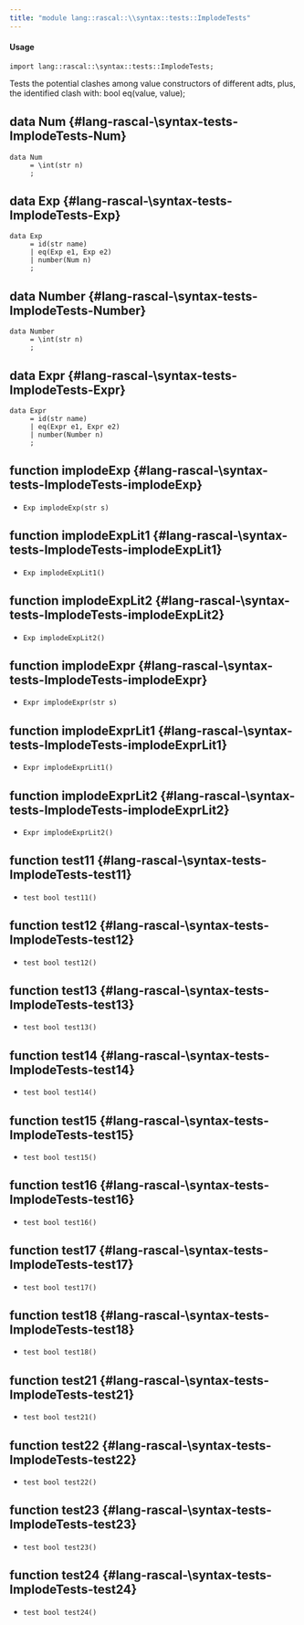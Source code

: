 ```yaml
---
title: "module lang::rascal::\\syntax::tests::ImplodeTests"
---
```


#### Usage

`import lang::rascal::\syntax::tests::ImplodeTests;`

Tests the potential clashes among value constructors of different adts, plus, the identified clash with: bool eq(value, value);


## data Num {#lang-rascal-\syntax-tests-ImplodeTests-Num}

```rascal
data Num  
     = \int(str n)
     ;
```

## data Exp {#lang-rascal-\syntax-tests-ImplodeTests-Exp}

```rascal
data Exp  
     = id(str name)
     | eq(Exp e1, Exp e2)
     | number(Num n)
     ;
```

## data Number {#lang-rascal-\syntax-tests-ImplodeTests-Number}

```rascal
data Number  
     = \int(str n)
     ;
```

## data Expr {#lang-rascal-\syntax-tests-ImplodeTests-Expr}

```rascal
data Expr  
     = id(str name)
     | eq(Expr e1, Expr e2)
     | number(Number n)
     ;
```

## function implodeExp {#lang-rascal-\syntax-tests-ImplodeTests-implodeExp}

* ``Exp implodeExp(str s)``

## function implodeExpLit1 {#lang-rascal-\syntax-tests-ImplodeTests-implodeExpLit1}

* ``Exp implodeExpLit1()``

## function implodeExpLit2 {#lang-rascal-\syntax-tests-ImplodeTests-implodeExpLit2}

* ``Exp implodeExpLit2()``

## function implodeExpr {#lang-rascal-\syntax-tests-ImplodeTests-implodeExpr}

* ``Expr implodeExpr(str s)``

## function implodeExprLit1 {#lang-rascal-\syntax-tests-ImplodeTests-implodeExprLit1}

* ``Expr implodeExprLit1()``

## function implodeExprLit2 {#lang-rascal-\syntax-tests-ImplodeTests-implodeExprLit2}

* ``Expr implodeExprLit2()``

## function test11 {#lang-rascal-\syntax-tests-ImplodeTests-test11}

* ``test bool test11()``

## function test12 {#lang-rascal-\syntax-tests-ImplodeTests-test12}

* ``test bool test12()``

## function test13 {#lang-rascal-\syntax-tests-ImplodeTests-test13}

* ``test bool test13()``

## function test14 {#lang-rascal-\syntax-tests-ImplodeTests-test14}

* ``test bool test14()``

## function test15 {#lang-rascal-\syntax-tests-ImplodeTests-test15}

* ``test bool test15()``

## function test16 {#lang-rascal-\syntax-tests-ImplodeTests-test16}

* ``test bool test16()``

## function test17 {#lang-rascal-\syntax-tests-ImplodeTests-test17}

* ``test bool test17()``

## function test18 {#lang-rascal-\syntax-tests-ImplodeTests-test18}

* ``test bool test18()``

## function test21 {#lang-rascal-\syntax-tests-ImplodeTests-test21}

* ``test bool test21()``

## function test22 {#lang-rascal-\syntax-tests-ImplodeTests-test22}

* ``test bool test22()``

## function test23 {#lang-rascal-\syntax-tests-ImplodeTests-test23}

* ``test bool test23()``

## function test24 {#lang-rascal-\syntax-tests-ImplodeTests-test24}

* ``test bool test24()``

